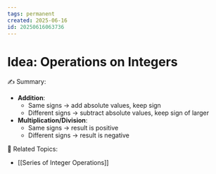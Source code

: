 ```yaml
---
tags: permanent
created: 2025-06-16
id: 20250616063736
---
```


# Idea: Operations on Integers

✍ Summary:
- **Addition**:
  - Same signs → add absolute values, keep sign
  - Different signs → subtract absolute values, keep sign of larger
- **Multiplication/Division**:
  - Same signs → result is positive
  - Different signs → result is negative

👀 Related Topics:
- [[Series of Integer Operations]]
